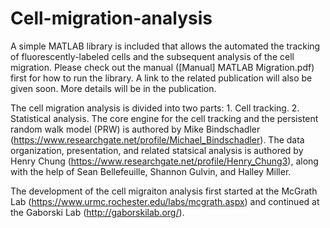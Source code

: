 # Cell-migration-analysis
A simple MATLAB library is included that allows the automated the tracking of fluorescently-labeled cells and the subsequent analysis of the cell migration. Please check out the manual ([Manual] MATLAB Migration.pdf) first for how to run the library. A link to the related publication will also be given soon. More details will be in the publication.

The cell migration analysis is divided into two parts: 1. Cell tracking. 2. Statistical analysis.
The core engine for the cell tracking and the persistent random walk model (PRW) is authored by Mike Bindschadler (https://www.researchgate.net/profile/Michael_Bindschadler). The data organization, presentation, and related statsical analysis is authored by Henry Chung (https://www.researchgate.net/profile/Henry_Chung3), along with the help of Sean Bellefeuille, Shannon Gulvin, and Halley Miller.  

The development of the cell migraiton analysis first started at the McGrath Lab (https://www.urmc.rochester.edu/labs/mcgrath.aspx) and continued at the Gaborski Lab (http://gaborskilab.org/).
